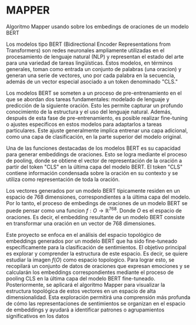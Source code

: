 # MAPPER
Algoritmo Mapper usando sobre los embedings de oraciones de un modelo BERT



Los modelos tipo BERT (Bidirectional Encoder Representations from Transformers) son redes neuronales ampliamente utilizadas en el procesamiento de lenguaje natural (NLP) y representan el estado del arte para una variedad de tareas lingüísticas. Estos modelos, en términos generales, toman como entrada un conjunto de palabras (una oracion) y generan una serie de vectores, uno por cada palabra en la secuencia, además de un vector especial asociado a un token denominado "CLS."

Los modelos BERT se someten a un proceso de pre-entrenamiento en el que se abordan dos tareas fundamentales: modelado de lenguaje y predicción de la siguiente oración. Esto les permite capturar un profundo conocimiento de la estructura y el uso del lenguaje natural. Además, después de esta fase de pre-entrenamiento, es posible realizar fine-tuning o ajustes específicos en estos modelos para adaptarlos a tareas particulares. Este ajuste generalmente implica entrenar una capa adicional, como una capa de clasificación, en la parte superior del modelo original.

Una de las funciones destacadas de los modelos BERT es su capacidad para generar embeddings de oraciones. Esto se logra mediante el proceso de pooling, donde se obtiene el vector de representación de la oración a partir del token "CLS" en la última capa del modelo BERT. El token "CLS" contiene información condensada sobre la oración en su contexto y se utiliza como representación de toda la oración.

Los vectores generados por un modelo BERT típicamente residen en un espacio de 768 dimensiones, correspondientes a la última capa del modelo. Por lo tanto, el proceso de embedings de oraciones de un modelo BERT se puede pensar como una funcion $f: O \rightarrow \mathbb{R}^{768}$. Donde $O$ es el espacio de oraciones. Es decir, el embedding resultante de un modelo BERT consiste en transformar una oración en un vector de 768 dimensiones.

Este proyecto se enfoca en el análisis del espacio topológico de embeddings generados por un modelo BERT que ha sido fine-tuneado específicamente para la clasificación de sentimientos. El objetivo principal es explorar y comprender la estructura de este espacio. Es decir, se quiere estudiar la imagen $f(O)$ como espacio topologico. Para lograr esto, se recopilará un conjunto de datos de oraciones que expresan emociones y se calcularán los embeddings correspondientes mediante el proceso de pooling CLS en la última capa del modelo BERT fine-tuneado. Posteriormente, se aplicará el algoritmo Mapper para visualizar la estructura topológica de estos vectores en un espacio de alta dimensionalidad. Esta exploración permitirá una comprensión más profunda de cómo las representaciones de sentimientos se organizan en el espacio de embeddings y ayudará a identificar patrones o agrupamientos significativos en los datos

